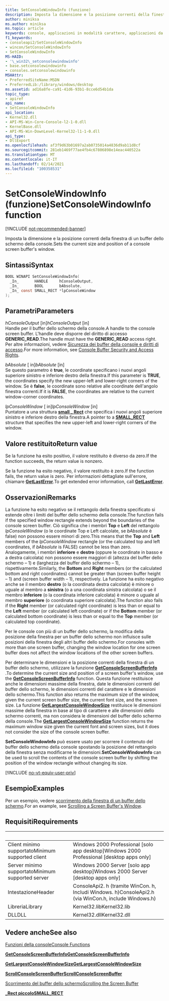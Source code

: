 ```yaml
---
title: SetConsoleWindowInfo (funzione)
description: Imposta la dimensione e la posizione correnti della finestra di un buffer dello schermo della console.
author: miniksa
ms.author: miniksa
ms.topic: article
keywords: console, applicazioni in modalità carattere, applicazioni da riga di comando, applicazioni di terminale, api della console
f1_keywords:
- consoleapi2/SetConsoleWindowInfo
- wincon/SetConsoleWindowInfo
- SetConsoleWindowInfo
MS-HAID:
- '\_win32\_setconsolewindowinfo'
- base.setconsolewindowinfo
- consoles.setconsolewindowinfo
MSHAttr:
- PreferredSiteName:MSDN
- PreferredLib:/library/windows/desktop
ms.assetid: ad16a8fe-ca91-41d6-93b1-8cce6d54b1da
topic_type:
- apiref
api_name:
- SetConsoleWindowInfo
api_location:
- Kernel32.dll
- API-MS-Win-Core-Console-l2-1-0.dll
- KernelBase.dll
- API-MS-Win-DownLevel-Kernel32-l1-1-0.dll
api_type:
- DllExport
ms.openlocfilehash: af3f9d63b01697a2ab0735014a4836d9ab11d8cf
ms.sourcegitcommit: 281eb1469f77ae4fb4c67806898e14eac440522a
ms.translationtype: MT
ms.contentlocale: it-IT
ms.lasthandoff: 02/14/2021
ms.locfileid: "100358531"
---
```

# <a name="setconsolewindowinfo-function"></a><span data-ttu-id="6e677-104">SetConsoleWindowInfo (funzione)</span><span class="sxs-lookup"><span data-stu-id="6e677-104">SetConsoleWindowInfo function</span></span>

[!INCLUDE [not-recommended-banner](./includes/not-recommended-banner.md)]

<span data-ttu-id="6e677-105">Imposta la dimensione e la posizione correnti della finestra di un buffer dello schermo della console.</span><span class="sxs-lookup"><span data-stu-id="6e677-105">Sets the current size and position of a console screen buffer's window.</span></span>

## <a name="syntax"></a><span data-ttu-id="6e677-106">Sintassi</span><span class="sxs-lookup"><span data-stu-id="6e677-106">Syntax</span></span>

```C
BOOL WINAPI SetConsoleWindowInfo(
  _In_       HANDLE     hConsoleOutput,
  _In_       BOOL       bAbsolute,
  _In_ const SMALL_RECT *lpConsoleWindow
);
```

## <a name="parameters"></a><span data-ttu-id="6e677-107">Parametri</span><span class="sxs-lookup"><span data-stu-id="6e677-107">Parameters</span></span>

<span data-ttu-id="6e677-108">*hConsoleOutput* \[in\]</span><span class="sxs-lookup"><span data-stu-id="6e677-108">*hConsoleOutput* \[in\]</span></span>  
<span data-ttu-id="6e677-109">Handle per il buffer dello schermo della console.</span><span class="sxs-lookup"><span data-stu-id="6e677-109">A handle to the console screen buffer.</span></span> <span data-ttu-id="6e677-110">L'handle deve disporre del diritto di accesso **GENERIC\_READ**.</span><span class="sxs-lookup"><span data-stu-id="6e677-110">The handle must have the **GENERIC\_READ** access right.</span></span> <span data-ttu-id="6e677-111">Per altre informazioni, vedere [Sicurezza dei buffer della console e diritti di accesso](console-buffer-security-and-access-rights.md).</span><span class="sxs-lookup"><span data-stu-id="6e677-111">For more information, see [Console Buffer Security and Access Rights](console-buffer-security-and-access-rights.md).</span></span>

<span data-ttu-id="6e677-112">*bAbsolute* \[ in\]</span><span class="sxs-lookup"><span data-stu-id="6e677-112">*bAbsolute* \[in\]</span></span>  
<span data-ttu-id="6e677-113">Se questo parametro è **true**, le coordinate specificano i nuovi angoli superiore sinistro e inferiore destro della finestra.</span><span class="sxs-lookup"><span data-stu-id="6e677-113">If this parameter is **TRUE**, the coordinates specify the new upper-left and lower-right corners of the window.</span></span> <span data-ttu-id="6e677-114">Se è **false**, le coordinate sono relative alle coordinate dell'angolo finestra correnti.</span><span class="sxs-lookup"><span data-stu-id="6e677-114">If it is **FALSE**, the coordinates are relative to the current window-corner coordinates.</span></span>

<span data-ttu-id="6e677-115">*lpConsoleWindow* \[ in\]</span><span class="sxs-lookup"><span data-stu-id="6e677-115">*lpConsoleWindow* \[in\]</span></span>  
<span data-ttu-id="6e677-116">Puntatore a una struttura [**small \_ Rect**](small-rect-str.md) che specifica i nuovi angoli superiore sinistro e inferiore destro della finestra.</span><span class="sxs-lookup"><span data-stu-id="6e677-116">A pointer to a [**SMALL\_RECT**](small-rect-str.md) structure that specifies the new upper-left and lower-right corners of the window.</span></span>

## <a name="return-value"></a><span data-ttu-id="6e677-117">Valore restituito</span><span class="sxs-lookup"><span data-stu-id="6e677-117">Return value</span></span>

<span data-ttu-id="6e677-118">Se la funzione ha esito positivo, il valore restituito è diverso da zero.</span><span class="sxs-lookup"><span data-stu-id="6e677-118">If the function succeeds, the return value is nonzero.</span></span>

<span data-ttu-id="6e677-119">Se la funzione ha esito negativo, il valore restituito è zero.</span><span class="sxs-lookup"><span data-stu-id="6e677-119">If the function fails, the return value is zero.</span></span> <span data-ttu-id="6e677-120">Per informazioni dettagliate sull'errore, chiamare [**GetLastError**](/windows/win32/api/errhandlingapi/nf-errhandlingapi-getlasterror).</span><span class="sxs-lookup"><span data-stu-id="6e677-120">To get extended error information, call [**GetLastError**](/windows/win32/api/errhandlingapi/nf-errhandlingapi-getlasterror).</span></span>

## <a name="remarks"></a><span data-ttu-id="6e677-121">Osservazioni</span><span class="sxs-lookup"><span data-stu-id="6e677-121">Remarks</span></span>

<span data-ttu-id="6e677-122">La funzione ha esito negativo se il rettangolo della finestra specificato si estende oltre i limiti del buffer dello schermo della console.</span><span class="sxs-lookup"><span data-stu-id="6e677-122">The function fails if the specified window rectangle extends beyond the boundaries of the console screen buffer.</span></span> <span data-ttu-id="6e677-123">Ciò significa che i membri **Top** e **Left** del rettangolo *lpConsoleWindow* (o le coordinate Top e Left calcolate, se *bAbsolute* è false) non possono essere minori di zero.</span><span class="sxs-lookup"><span data-stu-id="6e677-123">This means that the **Top** and **Left** members of the *lpConsoleWindow* rectangle (or the calculated top and left coordinates, if *bAbsolute* is FALSE) cannot be less than zero.</span></span> <span data-ttu-id="6e677-124">Analogamente, i membri **inferiore** e **destro** (oppure le coordinate in basso e a destra calcolata) non possono essere maggiori di (altezza del buffer dello schermo – 1) e (larghezza del buffer dello schermo – 1), rispettivamente.</span><span class="sxs-lookup"><span data-stu-id="6e677-124">Similarly, the **Bottom** and **Right** members (or the calculated bottom and right coordinates) cannot be greater than (screen buffer height – 1) and (screen buffer width – 1), respectively.</span></span> <span data-ttu-id="6e677-125">La funzione ha esito negativo anche se il membro **destro** (o la coordinata destra calcolata) è minore o uguale al membro a **sinistra** (o a una coordinata sinistra calcolata) o se il membro **inferiore** (o la coordinata inferiore calcolata) è minore o uguale al membro **superiore** (o coordinata superiore calcolata).</span><span class="sxs-lookup"><span data-stu-id="6e677-125">The function also fails if the **Right** member (or calculated right coordinate) is less than or equal to the **Left** member (or calculated left coordinate) or if the **Bottom** member (or calculated bottom coordinate) is less than or equal to the **Top** member (or calculated top coordinate).</span></span>

<span data-ttu-id="6e677-126">Per le console con più di un buffer dello schermo, la modifica della posizione della finestra per un buffer dello schermo non influisce sulle posizioni della finestra degli altri buffer dello schermo.</span><span class="sxs-lookup"><span data-stu-id="6e677-126">For consoles with more than one screen buffer, changing the window location for one screen buffer does not affect the window locations of the other screen buffers.</span></span>

<span data-ttu-id="6e677-127">Per determinare le dimensioni e la posizione correnti della finestra di un buffer dello schermo, utilizzare la funzione [**GetConsoleScreenBufferInfo**](getconsolescreenbufferinfo.md) .</span><span class="sxs-lookup"><span data-stu-id="6e677-127">To determine the current size and position of a screen buffer's window, use the [**GetConsoleScreenBufferInfo**](getconsolescreenbufferinfo.md) function.</span></span> <span data-ttu-id="6e677-128">Questa funzione restituisce anche le dimensioni massime della finestra, date le dimensioni correnti del buffer dello schermo, le dimensioni correnti del carattere e le dimensioni dello schermo.</span><span class="sxs-lookup"><span data-stu-id="6e677-128">This function also returns the maximum size of the window, given the current screen buffer size, the current font size, and the screen size.</span></span> <span data-ttu-id="6e677-129">La funzione [**GetLargestConsoleWindowSize**](getlargestconsolewindowsize.md) restituisce le dimensioni massime della finestra in base al tipo di carattere e alle dimensioni dello schermo correnti, ma non considera le dimensioni del buffer dello schermo della console.</span><span class="sxs-lookup"><span data-stu-id="6e677-129">The [**GetLargestConsoleWindowSize**](getlargestconsolewindowsize.md) function returns the maximum window size given the current font and screen sizes, but it does not consider the size of the console screen buffer.</span></span>

<span data-ttu-id="6e677-130">**SetConsoleWindowInfo** può essere usato per scorrere il contenuto del buffer dello schermo della console spostando la posizione del rettangolo della finestra senza modificarne le dimensioni.</span><span class="sxs-lookup"><span data-stu-id="6e677-130">**SetConsoleWindowInfo** can be used to scroll the contents of the console screen buffer by shifting the position of the window rectangle without changing its size.</span></span>

[!INCLUDE [no-vt-equiv-user-priv](./includes/no-vt-equiv-user-priv.md)]

## <a name="examples"></a><span data-ttu-id="6e677-131">Esempio</span><span class="sxs-lookup"><span data-stu-id="6e677-131">Examples</span></span>

<span data-ttu-id="6e677-132">Per un esempio, vedere [scorrimento della finestra di un buffer dello schermo](scrolling-a-screen-buffer-s-window.md).</span><span class="sxs-lookup"><span data-stu-id="6e677-132">For an example, see [Scrolling a Screen Buffer's Window](scrolling-a-screen-buffer-s-window.md).</span></span>

## <a name="requirements"></a><span data-ttu-id="6e677-133">Requisiti</span><span class="sxs-lookup"><span data-stu-id="6e677-133">Requirements</span></span>

| &nbsp; | &nbsp; |
|-|-|
| <span data-ttu-id="6e677-134">Client minimo supportato</span><span class="sxs-lookup"><span data-stu-id="6e677-134">Minimum supported client</span></span> | <span data-ttu-id="6e677-135">Windows 2000 Professional \[solo app desktop\]</span><span class="sxs-lookup"><span data-stu-id="6e677-135">Windows 2000 Professional \[desktop apps only\]</span></span> |
| <span data-ttu-id="6e677-136">Server minimo supportato</span><span class="sxs-lookup"><span data-stu-id="6e677-136">Minimum supported server</span></span> | <span data-ttu-id="6e677-137">Windows 2000 Server \[solo app desktop\]</span><span class="sxs-lookup"><span data-stu-id="6e677-137">Windows 2000 Server \[desktop apps only\]</span></span> |
| <span data-ttu-id="6e677-138">Intestazione</span><span class="sxs-lookup"><span data-stu-id="6e677-138">Header</span></span> | <span data-ttu-id="6e677-139">ConsoleApi2. h (tramite WinCon. h, Includi Windows. h)</span><span class="sxs-lookup"><span data-stu-id="6e677-139">ConsoleApi2.h (via WinCon.h, include Windows.h)</span></span> |
| <span data-ttu-id="6e677-140">Libreria</span><span class="sxs-lookup"><span data-stu-id="6e677-140">Library</span></span> | <span data-ttu-id="6e677-141">Kernel32.lib</span><span class="sxs-lookup"><span data-stu-id="6e677-141">Kernel32.lib</span></span> |
| <span data-ttu-id="6e677-142">DLL</span><span class="sxs-lookup"><span data-stu-id="6e677-142">DLL</span></span> | <span data-ttu-id="6e677-143">Kernel32.dll</span><span class="sxs-lookup"><span data-stu-id="6e677-143">Kernel32.dll</span></span> |

## <a name="see-also"></a><span data-ttu-id="6e677-144">Vedere anche</span><span class="sxs-lookup"><span data-stu-id="6e677-144">See also</span></span>

[<span data-ttu-id="6e677-145">Funzioni della console</span><span class="sxs-lookup"><span data-stu-id="6e677-145">Console Functions</span></span>](console-functions.md)

[<span data-ttu-id="6e677-146">**GetConsoleScreenBufferInfo**</span><span class="sxs-lookup"><span data-stu-id="6e677-146">**GetConsoleScreenBufferInfo**</span></span>](getconsolescreenbufferinfo.md)

[<span data-ttu-id="6e677-147">**GetLargestConsoleWindowSize**</span><span class="sxs-lookup"><span data-stu-id="6e677-147">**GetLargestConsoleWindowSize**</span></span>](getlargestconsolewindowsize.md)

[<span data-ttu-id="6e677-148">**ScrollConsoleScreenBuffer**</span><span class="sxs-lookup"><span data-stu-id="6e677-148">**ScrollConsoleScreenBuffer**</span></span>](scrollconsolescreenbuffer.md)

[<span data-ttu-id="6e677-149">Scorrimento del buffer dello schermo</span><span class="sxs-lookup"><span data-stu-id="6e677-149">Scrolling the Screen Buffer</span></span>](scrolling-the-screen-buffer.md)

[<span data-ttu-id="6e677-150">**\_Rect piccolo**</span><span class="sxs-lookup"><span data-stu-id="6e677-150">**SMALL\_RECT**</span></span>](small-rect-str.md)